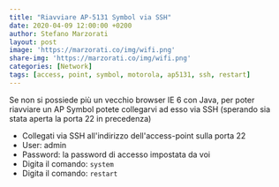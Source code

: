 ```yaml
---
title: "Riavviare AP-5131 Symbol via SSH"
date: 2020-04-09 12:00:00 +0200
author: Stefano Marzorati
layout: post
image: 'https://marzorati.co/img/wifi.png'
share-img: 'https://marzorati.co/img/wifi.png'
categories: [Network]
tags: [access, point, symbol, motorola, ap5131, ssh, restart]
---
```

Se non si possiede più un vecchio browser IE 6 con Java, per poter riavviare un AP Symbol potete collegarvi ad esso via SSH (sperando sia stata aperta la porta 22 in precedenza)

* Collegati via SSH all'indirizzo dell'access-point sulla porta 22
* User: admin
* Password: la password di accesso impostata da voi
* Digita il comando: <code>system</code>
* Digita il comando: <code>restart</code>

